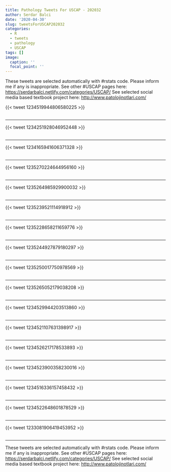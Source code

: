 ```yaml
---
title: Pathology Tweets For USCAP - 202032
author: Serdar Balci
date: '2020-04-30'
slug: tweetsForUSCAP202032
categories:
  - R
  - tweets
  - pathology
  - USCAP
tags: []
image:
  caption: ''
  focal_point: ''
---
```



These tweets are selected automatically with #rstats code. Please inform me if any is inappropriate.
See other #USCAP pages here: https://serdarbalci.netlify.com/categories/USCAP/ 
See selected social media based textbook project here: http://www.patolojinotlari.com/

{{< tweet 1234519944806580225 >}}
<br>
<br>
<hr>
{{< tweet 1234251928046952448 >}}
<br>
<br>
<hr>
{{< tweet 1234165941606371328 >}}
<br>
<br>
<hr>
{{< tweet 1235270224644956160 >}}
<br>
<br>
<hr>
{{< tweet 1235264985929900032 >}}
<br>
<br>
<hr>
{{< tweet 1235239521114918912 >}}
<br>
<br>
<hr>
{{< tweet 1235228658211659776 >}}
<br>
<br>
<hr>
{{< tweet 1235244927879180297 >}}
<br>
<br>
<hr>
{{< tweet 1235250017750978569 >}}
<br>
<br>
<hr>
{{< tweet 1235265052179038208 >}}
<br>
<br>
<hr>
{{< tweet 1234529944203513860 >}}
<br>
<br>
<hr>
{{< tweet 1234521107631398917 >}}
<br>
<br>
<hr>
{{< tweet 1234526217178533893 >}}
<br>
<br>
<hr>
{{< tweet 1234523900358230016 >}}
<br>
<br>
<hr>
{{< tweet 1234516336157458432 >}}
<br>
<br>
<hr>
{{< tweet 1234522648601878529 >}}
<br>
<br>
<hr>
{{< tweet 1233081906419453952 >}}
<br>
<br>
<hr>


These tweets are selected automatically with #rstats code. Please inform me if any is inappropriate.
See other #USCAP pages here: https://serdarbalci.netlify.com/categories/USCAP/ 
See selected social media based textbook project here: http://www.patolojinotlari.com/
